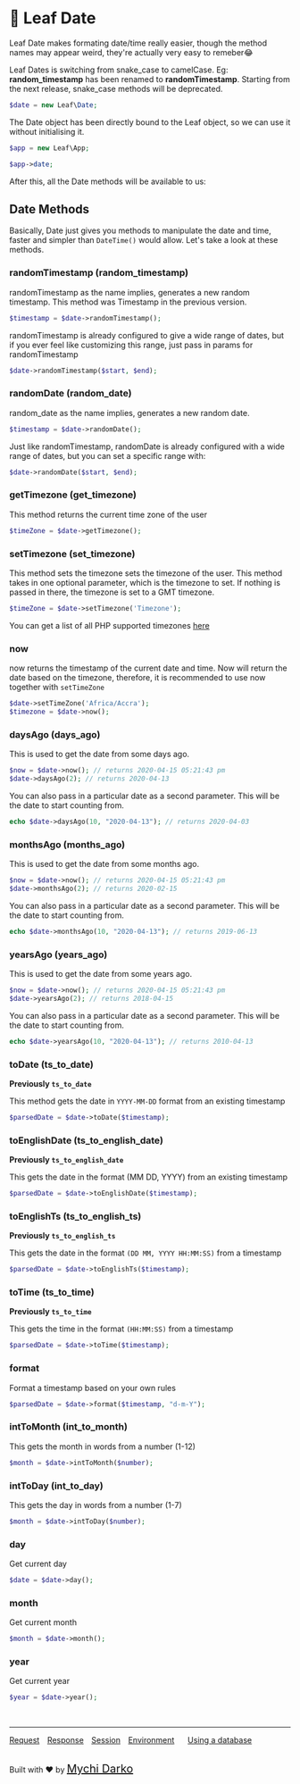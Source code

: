 <!-- markdownlint-disable no-inline-html -->
# 📆 Leaf Date

Leaf Date makes formating date/time really easier, though the method names may appear weird, they're actually very easy to remeber😂

<div class="alert -warning">
Leaf Dates is switching from snake_case to camelCase. Eg: <b>random_timestamp</b> has been renamed to  <b>randomTimestamp</b>. Starting from the next release, snake_case methods will be deprecated.
</div>

```php
$date = new Leaf\Date;
```

The Date object has been directly bound to the Leaf object, so we can use it without initialising it.

```php
$app = new Leaf\App;

$app->date;
```

After this, all the Date methods will be available to us:

## Date Methods

Basically, Date just gives you methods to manipulate the date and time, faster and simpler than `DateTime()` would allow. Let's take a look at these methods.

### randomTimestamp (random_timestamp)

randomTimestamp as the name implies, generates a new random timestamp. This method was Timestamp in the previous version.

```php
$timestamp = $date->randomTimestamp();
```

randomTimestamp is already configured to give a wide range of dates, but if you ever feel like customizing this range, just pass in params for randomTimestamp

```php
$date->randomTimestamp($start, $end);
```

### randomDate (random_date)

random_date as the name implies, generates a new random date.

```php
$timestamp = $date->randomDate();
```

Just like randomTimestamp, randomDate is already configured with a wide range of dates, but you can set a specific range with:

```php
$date->randomDate($start, $end);
```

### getTimezone (get_timezone)

This method returns the current time zone of the user

```php
$timeZone = $date->getTimezone();
```

### setTimezone (set_timezone)

This method sets the timezone sets the timezone of the user. This method takes in one optional parameter, which is the timezone to set. If nothing is passed in there, the timezone is set to a GMT timezone.

```php
$timeZone = $date->setTimezone('Timezone');
```

You can get a list of all PHP supported timezones [here](https://www.w3schools.com/php/php_ref_timezones.asp)

### now

now returns the timestamp of the current date and time. Now will return the date based on the timezone, therefore, it is recommended to use now together with `setTimeZone`

```php
$date->setTimeZone('Africa/Accra');
$timezone = $date->now();
```

### daysAgo (days_ago)

This is used to get the date from some days ago.

```php
$now = $date->now(); // returns 2020-04-15 05:21:43 pm
$date->daysAgo(2); // returns 2020-04-13
```

You can also pass in a particular date as a second parameter. This will be the date to start counting from.

```php
echo $date->daysAgo(10, "2020-04-13"); // returns 2020-04-03
```

### monthsAgo (months_ago)

This is used to get the date from some months ago.

```php
$now = $date->now(); // returns 2020-04-15 05:21:43 pm
$date->monthsAgo(2); // returns 2020-02-15
```

You can also pass in a particular date as a second parameter. This will be the date to start counting from.

```php
echo $date->monthsAgo(10, "2020-04-13"); // returns 2019-06-13
```

### yearsAgo (years_ago)

This is used to get the date from some years ago.

```php
$now = $date->now(); // returns 2020-04-15 05:21:43 pm
$date->yearsAgo(2); // returns 2018-04-15
```

You can also pass in a particular date as a second parameter. This will be the date to start counting from.

```php
echo $date->yearsAgo(10, "2020-04-13"); // returns 2010-04-13
```

### toDate (ts_to_date)

**Previously `ts_to_date`**

This method gets the date in `YYYY-MM-DD` format from an existing timestamp

```php
$parsedDate = $date->toDate($timestamp);
```

### toEnglishDate (ts_to_english_date)

**Previously `ts_to_english_date`**

This gets the date in the format (MM DD, YYYY) from an existing timestamp

```php
$parsedDate = $date->toEnglishDate($timestamp);
```

### toEnglishTs (ts_to_english_ts)

**Previously `ts_to_english_ts`**

This gets the date in the format `(DD MM, YYYY HH:MM:SS)` from a timestamp

```php
$parsedDate = $date->toEnglishTs($timestamp);
```

### toTime (ts_to_time)

**Previously `ts_to_time`**

This gets the time in the format `(HH:MM:SS)` from a timestamp

```php
$parsedDate = $date->toTime($timestamp);
```

### format

Format a timestamp based on your own rules

```php
$parsedDate = $date->format($timestamp, "d-m-Y");
```

### intToMonth (int_to_month)

This gets the month in words from a number (1-12)

```php
$month = $date->intToMonth($number);
```

### intToDay (int_to_day)

This gets the day in words from a number (1-7)

```php
$month = $date->intToDay($number);
```

### day

Get current day

```php
$date = $date->day();
```

### month

Get current month

```php
$month = $date->month();
```

### year

Get current year

```php
$year = $date->year();
```

<br>
<hr>

<a href="#/v/lucky-charm/http/request" style="margin: 0px">Request</a>
<a href="#/v/lucky-charm/http/response" style="margin: 0px 10px;">Response</a>
<a href="#/v/lucky-charm/http/session" style="margin: 0px; 10px;">Session</a>
<a href="#/v/lucky-charm/environment" style="margin: 0px 10px;">Environment</a>
<a href="#/v/lucky-charm/database" style="margin: 0px 10px;">Using a database</a>

<br>
Built with ❤ by <a href="https://mychi.netlify.com" style="font-size: 20px; color: #111;" target="_blank">Mychi Darko</a>
